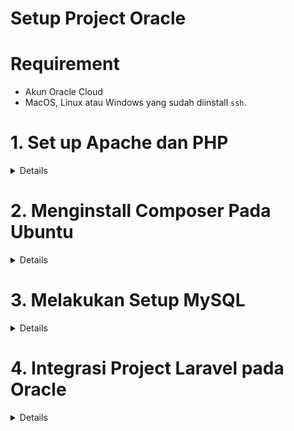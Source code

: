 # Setup Project Oracle

# Requirement

- Akun Oracle Cloud
- MacOS, Linux atau Windows yang sudah diinstall `ssh`.

# 1. Set up Apache dan PHP

<details>
## Menginstall Apache2

1. Lakukan koneksi ke instance menggunakan SSH.

   `ssh -i <private-key-file> ubuntu@<ip-public-instance>`

2. Install Apache Server

   `sudo apt update`

   `sudo apt -y install apache2`

3. Restart Apache

   `sudo systemctl restart apache2`

4. Konfigurasi Firewall

   `sudo iptables -I INPUT 6 -m state --state NEW -p tcp --dport 80 -j ACCEPT`

   `sudo netfilter-persistent save`

5. Akses Apache Server pada browser menggunakan perintah `curl localhost` atau **http://public-ip-address**.

   ![](img/apache.PNG)

## Mengatur Hak Akses pada Direktori Apache2

- `sudo chmod -R 755 /var/www/`

- `sudo chmod -R 755 /etc/apache2/sites-available/`

- `sudo chmod -R 755 /etc/apache2/sites-enabled/`

- `sudo chown -R ubuntu:ubuntu /var/www/`

- `sudo chown -R ubuntu:ubuntu /etc/apache2/sites-available/`

- `sudo chown -R ubuntu:ubuntu /etc/apache2/sites-enabled/`

## Menginstall PHP 7

1.  Install PHP 7 menggunakan perintah berikut.

    `sudo apt -y install php libapache2-mod-php`

2.  Verifikasi Instalasi dan Restart Apache.

        `php -v`

        `sudo systemctl restart apache2`

    </details>

# 2. Menginstall Composer Pada Ubuntu

<details>
Jalankan perintah berikut pada terminal

      php -r "copy('https://getcomposer.org/installer', 'composer-setup.php');"`

      php -r "if (hash_file('sha384', 'composer-setup.php') === '906a84df04cea2aa72f40b5f787e49f22d4c2f19492ac310e8cba5b96ac8b64115ac402c8cd292b8a03482574915d1a8') { echo 'Installer verified'; } else { echo 'Installer corrupt'; unlink('composer-setup.php'); } echo PHP_EOL;"

      sudo php composer-setup.php --install-dir=/usr/bin --filename=composer

Lakukan pengecekan pada terminal menggunakan perintah `composer`.

</details>

# 3. Melakukan Setup MySQL

<details>
1. Install MySQL

`sudo apt install mysql-client-core-8.0`

2. Mengkoneksikan MySQL

   `mysql -u (admin-database) -p -h (ip-private-mysql)`

3. Membuat Database

   `create database nama_database;`

4. Memberikan akses pada Database

   `grant all privileges on nama_database.* to admin;`

5. Mengaktifkan ekstensi MySQL

   Untuk dapat mengaktifkan ekstensi ini, dapat dilakukan dengan mengakses direktori file PHP **cd /etc/php/7.4/apache2/php.ini**.

   Hilangkan tanda `;` untuk mengaktifkan ekstensi, lalu save.

6. Restart Apache2

   `sudo service apache2 restart`

   `sudo chown www-data:www-data -R *`
   </details>

# 4. Integrasi Project Laravel pada Oracle

<details>
1.  Clone Project pada direktori `var/www/` menggunakan `git clone nama_project`.

2.  Masuk ke folder project yang telah di-clone, lalu ketikkan perintah `composer update`.

3.  Lakukan Generate Key dengan perintah `php artisan key:generate`.

4.  Edit pada file `.env` dan sesuaikan Database yang akan digunakan, kemudian save.

        DB_CONNECTION=mysql

        DB_HOST=ip-private-mysql

        DB_PORT=3306

        DB_DATABASE=nama_database

        DB_USERNAME=user-database

        DB_PASSWORD=password-database

5.  Lakukan konfigurasi Apache

    Konfigutasi Apache bertujuan agar Ip Address Instance yang diakses mengarah ke project yang telah kita integrasikan. File yang akan dikonfigurasi terletak pada **/etc/apache2/sites-available/000-default.conf**.

    Untuk dapat mengedit file tersebut, dapat menggunakan perintah sebagai berikut.

    `sudo nano /etc/apache2/sites-available/000-default.conf`

    Tambahkan kode berikut pada file

        DocumentRoot /var/www/nama_project/public

        <Directory /var/www/nama_project/public>

            AllowOverride All

            Order allow, deny

            allow from all

        </Directory>

    ilustrasinya sebagai berikut

    ![](img/sites-available.PNG)

6.  Restart Apache menggunakan perintah berikut

    `a2enmod rewrite`

    `sudo /etc/init.d/apache2/restart`

7.  Cek pada browser menggunakan IP Public Instance.
</details>
